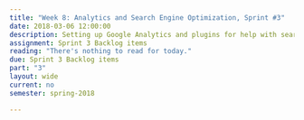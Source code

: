 ```yaml
---
title: "Week 8: Analytics and Search Engine Optimization, Sprint #3"
date: 2018-03-06 12:00:00
description: Setting up Google Analytics and plugins for help with search engine optimization, Weekly Scrum, Help with deliverables related to Sprint 3
assignment: Sprint 3 Backlog items
reading: "There's nothing to read for today."
due: Sprint 3 Backlog items
part: "3"
layout: wide
current: no
semester: spring-2018

---
```

